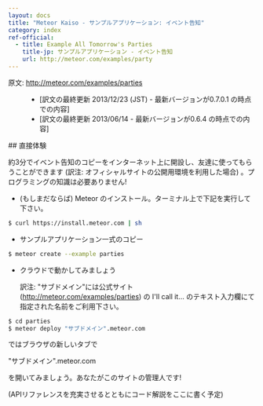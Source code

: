 ```yaml
---
layout: docs
title: "Meteor Kaiso - サンプルアプリケーション: イベント告知"
category: index
ref-official: 
  - title: Example All Tomorrow's Parties
    title-jp: サンプルアプリケーション - イベント告知
    url: http://meteor.com/examples/party
---
```

<dl>
  <dt>原文: <a href="http://meteor.com/examples/parties">http://meteor.com/examples/parties</a><dt>
  <dd>
  <ul>
    <li>[訳文の最終更新 2013/12/23 (JST) - 最新バージョンが0.7.0.1 の時点での内容]</li>
    <li>[訳文の最終更新 2013/06/14 - 最新バージョンが0.6.4 の時点での内容]</li>
  </ul>
  </dd>
</dl>
## 直接体験

約3分でイベント告知のコピーをインターネット上に開設し、友達に使ってもらうことができます (訳注: オフィシャルサイトの公開用環境を利用した場合) 。プログラミングの知識は必要ありません!

- (もしまだならば) Meteor のインストール。ターミナル上で下記を実行して下さい。

~~~ bash
$ curl https://install.meteor.com | sh
~~~

- サンプルアプリケーション一式のコピー

~~~ bash
$ meteor create --example parties
~~~

- クラウドで動かしてみましょう

    訳注: &quot;サブドメイン&quot;には公式サイト (<http://meteor.com/examples/parties>) の I'll call it... のテキスト入力欄にて指定された名前をご利用下さい。

~~~ bash
$ cd parties
$ meteor deploy "サブドメイン".meteor.com
~~~

ではブラウザの新しいタブで

&quot;サブドメイン&quot;.meteor.com

を開いてみましょう。あなたがこのサイトの管理人です!

(APIリファレンスを充実させるとともにコード解説をここに書く予定)
